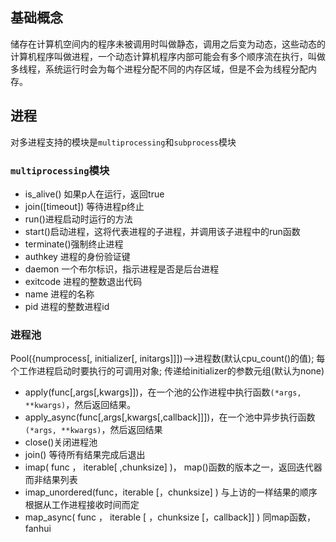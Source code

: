 ## 基础概念
储存在计算机空间内的程序未被调用时叫做静态，调用之后变为动态，这些动态的计算机程序叫做进程，一个动态计算机程序内部可能会有多个顺序流在执行，叫做多线程，系统运行时会为每个进程分配不同的内存区域，但是不会为线程分配内存。

## 进程
对多进程支持的模块是`multiprocessing`和`subprocess`模块

### `multiprocessing`模块
- is_alive() 如果p人在运行，返回true
- join([timeout]) 等待进程p终止
- run()进程启动时运行的方法
- start()启动进程，这将代表进程的子进程，并调用该子进程中的run函数
- terminate()强制终止进程
- authkey 进程的身份验证键
- daemon 一个布尔标识，指示进程是否是后台进程
- exitcode 进程的整数退出代码
- name 进程的名称
- pid 进程的整数进程id

### 进程池
<p>Pool({numprocess[, initializer[, initargs]]])-->进程数(默认cpu_count()的值); 每个工作进程启动时要执行的可调用对象; 传递给initializer的参数元组(默认为none)</p>

- apply(func[,args[,kwargs]])，在一个池的公作进程中执行函数`(*args, **kwargs)`，然后返回结果。
- apply_async(func[,args[,kwargs[,callback]]])，在一个池中异步执行函数`(*args, **kwargs)`，然后返回结果
- close()关闭进程池
- join() 等待所有结果完成后退出
- imap( func ， iterable[ ,chunksize] )， map()函数的版本之一，返回迭代器而非结果列表
- imap_unordered(func，iterable [，chunksize] ) 与上访的一样结果的顺序根据从工作进程接收时间而定
- map_async( func ， iterable [ ，chunksize [，callback]] ) 同map函数，fanhui
<!--stackedit_data:
eyJoaXN0b3J5IjpbMTYwODI3NjE1NCw3NDQ1MjExOTEsMTg2Mz
cwMjYyMl19
-->